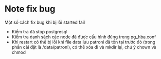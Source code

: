 # Note fix bug

Một số cách fix bug khi bị lỗi started fail

- Kiểm tra đã stop postgresql
- Kiểm tra danh sách các node đã được cấu hình đúng trong pg_hba.conf
- Khi restart có thể bị lỗi khi file data lưu patroni đã tồn tại trước đó (trong phần cài đặt là /data/patroni), có thể xóa đi và mkdir lại, chú ý chown và chmod